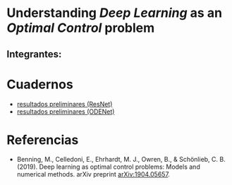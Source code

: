 # Understanding *Deep Learning* as an *Optimal Control* problem

Integrantes:
- 

# Cuadernos
- [resultados preliminares (ResNet)](https://github.com/furrutiav/deep-learning-as-optimal-control/blob/main/01_resultados_preliminares.ipynb)
- [resultados preliminares (ODENet)](https://github.com/furrutiav/deep-learning-as-optimal-control/blob/main/01_resultados_preliminares_odenet.ipynb)

# Referencias
- Benning, M., Celledoni, E., Ehrhardt, M. J., Owren, B., & Schönlieb, C. B. (2019). Deep learning as optimal control problems: Models and numerical methods. arXiv preprint [arXiv:1904.05657](https://arxiv.org/abs/1904.05657).
